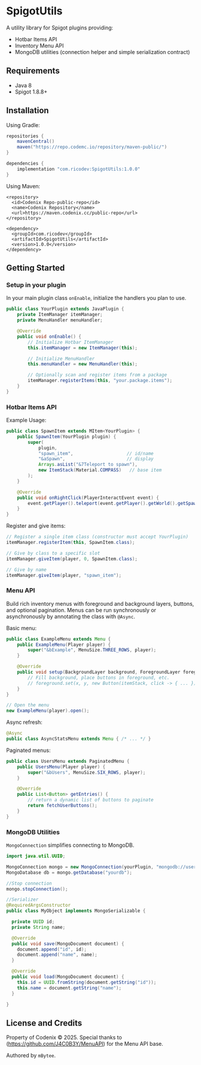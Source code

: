 # SpigotUtils

A utility library for Spigot plugins providing:
- Hotbar Items API 
- Inventory Menu API 
- MongoDB utilities (connection helper and simple serialization contract)

## Requirements
- Java 8
- Spigot 1.8.8+

## Installation

Using Gradle:

```gradle
repositories {
    mavenCentral()
    maven("https://repo.codemc.io/repository/maven-public/")
}

dependencies {
    implementation "com.ricodev:SpigotUtils:1.0.0"
}
```
Using Maven:

```maven
<repository>
  <id>Codenix Repo-public-repo</id>
  <name>Codenix Repository</name>
  <url>https://maven.codenix.cc/public-repo</url>
</repository>

<dependency>
  <groupId>com.ricodev</groupId>
  <artifactId>SpigotUtils</artifactId>
  <version>1.0.0</version>
</dependency>
```


## Getting Started

### Setup in your plugin
In your main plugin class `onEnable`, initialize the handlers you plan to use.

```java
public class YourPlugin extends JavaPlugin {
    private ItemManager itemManager;
    private MenuHandler menuHandler;

    @Override
    public void onEnable() {
        // Initialize Hotbar ItemManager 
        this.itemManager = new ItemManager(this);

        // Initialize MenuHandler 
        this.menuHandler = new MenuHandler(this);

        // Optionally scan and register items from a package
        itemManager.registerItems(this, "your.package.items");
    }
}
```


### Hotbar Items API
Example Usage:
```java
public class SpawnItem extends MItem<YourPlugin> {
    public SpawnItem(YourPlugin plugin) {
        super(
            plugin,
            "spawn_item",                    // id/name
            "&aSpawn",                       // display
            Arrays.asList("&7Teleport to spawn"),
            new ItemStack(Material.COMPASS)   // base item
        );
    }

    @Override
    public void onRightClick(PlayerInteractEvent event) {
        event.getPlayer().teleport(event.getPlayer().getWorld().getSpawnLocation());
    }
}
```

Register and give items:

```java
// Register a single item class (constructor must accept YourPlugin)
itemManager.registerItem(this, SpawnItem.class);

// Give by class to a specific slot
itemManager.giveItem(player, 0, SpawnItem.class);

// Give by name 
itemManager.giveItem(player, "spawn_item");
```

### Menu API
Build rich inventory menus with foreground and background layers, buttons, and optional pagination. Menus can be run synchronously or asynchronously by annotating the class with `@Async`.

Basic menu:

```java
public class ExampleMenu extends Menu {
    public ExampleMenu(Player player) {
        super("&bExample", MenuSize.THREE_ROWS, player);
    }

    @Override
    public void setup(BackgroundLayer background, ForegroundLayer foreground) {
        // Fill background, place buttons in foreground, etc.
        // foreground.set(x, y, new Button(itemStack, click -> { ... }));
    }
}

// Open the menu
new ExampleMenu(player).open();
```

Async refresh:

```java
@Async
public class AsyncStatsMenu extends Menu { /* ... */ }
```

Paginated menus:

```java
public class UsersMenu extends PaginatedMenu {
    public UsersMenu(Player player) {
        super("&bUsers", MenuSize.SIX_ROWS, player);
    }

    @Override
    public List<Button> getEntries() {
        // return a dynamic list of buttons to paginate
        return fetchUserButtons();
    }
}
```

### MongoDB Utilities
`MongoConnection` simplifies connecting to MongoDB.

```java
import java.util.UUID;

MongoConnection mongo = new MongoConnection(yourPlugin, "mongodb://user:pass@host:27017/?authSource=admin");
MongoDatabase db = mongo.getDatabase("yourdb");

//Stop connection
mongo.stopConnection();

//Serializer
@RequiredArgsConstructor
public class MyObject implements MongoSerializable {

  private UUID id;
  private String name;

  @Override
  public void save(MongoDocument document) {
    document.append("id", id);
    document.append("name", name);
  }

  @Override
  public void load(MongoDocument document) {
    this.id = UUID.fromString(document.getString("id"));
    this.name = document.getString("name");
  }

}
```

## License and Credits
Property of Codenix © 2025.
Special thanks to (https://github.com/J4C0B3Y/MenuAPI) for the Menu API base.

Authored by `mBytee`.
